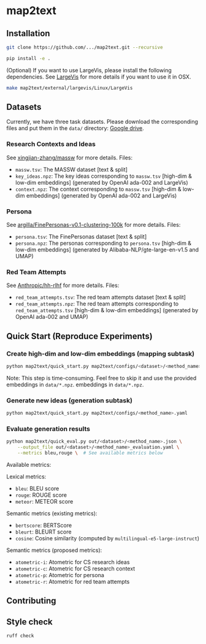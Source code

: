# map2text

## Installation

```bash
git clone https://github.com/.../map2text.git --recursive
```

```bash
pip install -e .
```

(Optional) If you want to use LargeVis, please install the following
dependencies. See [LargeVis](map2text/external/largevis/README.md) for more
details if you want to use it in OSX.

```bash
make map2text/external/largevis/Linux/LargeVis
```

## Datasets

Currently, we have three task datasets.
Please download the corresponding files and put them in the `data/` directory:
[Google drive](https://drive.google.com/drive/folders/1LsrLyhPSgI394c8oy8IAhzL0v6MDO0Og?usp=sharing).

### Research Contexts and Ideas

See [xingjian-zhang/massw](https://github.com/xingjian-zhang/massw) for more details.
Files:

- `massw.tsv`: The MASSW dataset [text & split]
- `key_ideas.npz`: The key ideas corresponding to `massw.tsv` [high-dim &
  low-dim embeddings] (generated by OpenAI ada-002 and LargeVis)
- `context.npz`: The context corresponding to `massw.tsv` [high-dim &
  low-dim embeddings] (generated by OpenAI ada-002 and LargeVis)

### Persona

See
[argilla/FinePersonas-v0.1-clustering-100k](https://huggingface.co/datasets/argilla/FinePersonas-v0.1-clustering-100k)
for more details.
Files:

- `persona.tsv`: The FinePersonas dataset [text & split]
- `persona.npz`: The personas corresponding to `persona.tsv` [high-dim &
  low-dim embeddings] (generated by Alibaba-NLP/gte-large-en-v1.5 and UMAP)

### Red Team Attempts

See [Anthropic/hh-rlhf](https://huggingface.co/datasets/Anthropic/hh-rlhf) for more details.
Files:

- `red_team_attempts.tsv`: The red team attempts dataset [text & split]
- `red_team_attempts.npz`: The red team attempts corresponding to `red_team_attempts.tsv` [high-dim &
  low-dim embeddings] (generated by OpenAI ada-002 and UMAP)

<!-- ### Prompt Log

See [zhaoyingpan/prompt_log_analysis](https://github.com/zhaoyingpan/prompt_log_analysis)
for more details.
Files:

- `prompt_log.tsv`: The prompt log dataset [text & split]
- `prompt_log.npz`: The prompts corresponding to `prompt_log.tsv` [high-dim &
  low-dim embeddings] (generated by OpenAI ada-002 and UMAP) -->

## Quick Start (Reproduce Experiments)

### Create high-dim and low-dim embeddings (mapping subtask)

```bash
python map2text/quick_start.py map2text/configs/<dataset>/<method_name>_map.yaml
```

Note: This step is time-consuming. Feel free to skip it and use the provided
embeddings in `data/*.npz`.
embeddings in `data/*.npz`.

### Generate new ideas (generation subtask)

```bash
python map2text/quick_start.py map2text/configs/<method_name>.yaml
```

### Evaluate generation results

```bash
python map2text/quick_eval.py out/<dataset>/<method_name>.json \
    --output_file out/<dataset>/<method_name>_evaluation.yaml \
    --metrics bleu,rouge \  # See available metrics below
```

Available metrics:

Lexical metrics:

- `bleu`: BLEU score
- `rouge`: ROUGE score
- `meteor`: METEOR score

Semantic metrics (existing metrics):

- `bertscore`: BERTScore
- `bleurt`: BLEURT score
- `cosine`: Cosine similarity (computed by `multilingual-e5-large-instruct`)

Semantic metrics (proposed metrics):

- `atometric-i`: Atometric for CS research ideas
- `atometric-c`: Atometric for CS research context
- `atometric-p`: Atometric for persona
- `atometric-r`: Atometric for red team attempts

## Contributing


## Style check

```bash
ruff check
```
